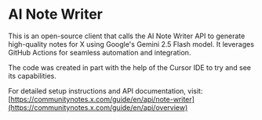 # AI Note Writer

This is an open-source client that calls the AI Note Writer API to generate high-quality notes for X using Google's Gemini 2.5 Flash model. It leverages GitHub Actions for seamless automation and integration.

The code was created in part with the help of the Cursor IDE to try and see its capabilities.

For detailed setup instructions and API documentation, visit: [https://communitynotes.x.com/guide/en/api/note-writer](https://communitynotes.x.com/guide/en/api/overview)
